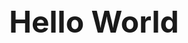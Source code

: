 
<div align = "center"><font size="28" ><b>Hello World</b></font></div>

<div><img style="display: block; margin: 0 auto;" src="https://typora-1300671906.cos.ap-nanjing.myqcloud.com/img/PicsArt_11-15-01.01.02.png" alt="" /></div>
